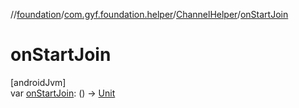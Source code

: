 //[foundation](../../../index.md)/[com.gyf.foundation.helper](../index.md)/[ChannelHelper](index.md)/[onStartJoin](on-start-join.md)

# onStartJoin

[androidJvm]\
var [onStartJoin](on-start-join.md): () -&gt; [Unit](https://kotlinlang.org/api/core/kotlin-stdlib/kotlin/-unit/index.html)